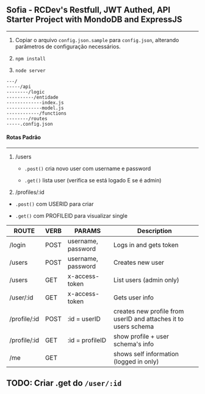 ## Sofia - RCDev's Restfull, JWT Authed, API Starter Project with MondoDB and ExpressJS
---

1. Copiar o arquivo `config.json.sample` para `config.json`, alterando parâmetros de configuração necessários.

2. `npm install`

3. `node server`

```
---/
-----/api
--------/logic
----------/entidade
-------------index.js
-------------model.js
------------/functions
--------/routes
-----.config.json
```

#### Rotas Padrão
---

1. /users 

	- `.post()` cria novo user com username e password

	- `.get()` lista user (verifica se está logado E se é admin)

2. /profiles/:id
 
 - `.post()` com USERID para criar
 
 - `.get()` com PROFILEID para visualizar single

|ROUTE|VERB|PARAMS|Description|
|-----|----|------|-----------|
|	/login      |   POST	 | username, password| Logs in and gets token
|	/users      |   POST	 | username, password				| Creates new user
|	/users			|   GET		 |  x-access-token          | List users (admin only)
|	/user/:id	|  GET | x-access-token   | Gets user info
|/profile/:id |   POST   | :id = userID  | creates new profile from userID and attaches it to users schema
|/profile/:id |   GET    | :id = profileID          | show profile + user schema's info
|/me |   GET    |           | shows self information (logged in only)

 ## TODO: Criar .get do `/user/:id`